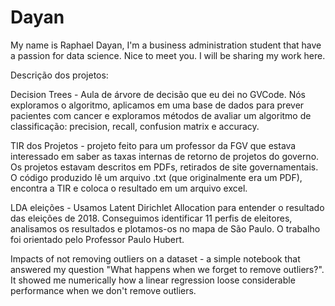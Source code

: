 # Dayan
My name is Raphael Dayan, I'm a business administration student that have a passion for data science. Nice to meet you.
I will be sharing my work here. 

Descrição dos projetos:

Decision Trees - Aula de árvore de decisão que eu dei no GVCode. Nós exploramos o algoritmo, aplicamos em uma base de dados para prever pacientes com cancer e exploramos métodos de avaliar um algoritmo de classificação: precision, recall, confusion matrix e accuracy.

TIR dos Projetos - projeto feito para um professor da FGV que estava interessado em saber as taxas internas de retorno de projetos do governo. Os projetos estavam descritos em PDFs, retirados de site governamentais. O código produzido lê um arquivo .txt (que originalmente era um PDF), encontra a TIR e coloca o resultado em um arquivo excel.

LDA eleições - Usamos Latent Dirichlet Allocation para entender o resultado das eleições de 2018. Conseguimos identificar 11 perfis de eleitores, analisamos os resultados e plotamos-os no mapa de São Paulo. O trabalho foi orientado pelo Professor Paulo Hubert.

Impacts of not removing outliers on a dataset - a simple notebook that answered my question "What happens when we forget to remove outliers?". It showed me numerically how a linear regression loose considerable performance when we don't remove outliers.
